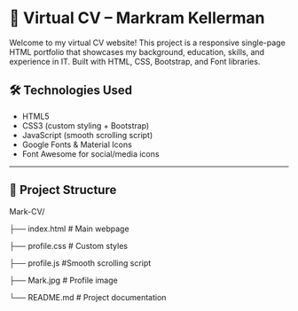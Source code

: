 # 💼 Virtual CV – Markram Kellerman

Welcome to my virtual CV website! This project is a responsive single-page HTML portfolio that showcases my background, education, skills, and experience in IT. Built with HTML, CSS, Bootstrap, and Font libraries.

## 🛠️ Technologies Used

- HTML5
- CSS3 (custom styling + Bootstrap)
- JavaScript (smooth scrolling script)
- Google Fonts & Material Icons
- Font Awesome for social/media icons

---

## 📁 Project Structure
Mark-CV/

├── index.html # Main webpage

├── profile.css # Custom styles

├── profile.js #Smooth scrolling script

├── Mark.jpg # Profile image

└── README.md # Project documentation




